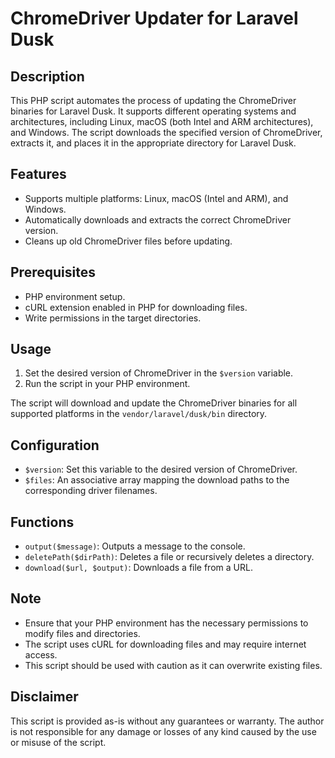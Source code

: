 # ChromeDriver Updater for Laravel Dusk

## Description
This PHP script automates the process of updating the ChromeDriver binaries for Laravel Dusk. It supports different operating systems and architectures, including Linux, macOS (both Intel and ARM architectures), and Windows. The script downloads the specified version of ChromeDriver, extracts it, and places it in the appropriate directory for Laravel Dusk.

## Features
- Supports multiple platforms: Linux, macOS (Intel and ARM), and Windows.
- Automatically downloads and extracts the correct ChromeDriver version.
- Cleans up old ChromeDriver files before updating.

## Prerequisites
- PHP environment setup.
- cURL extension enabled in PHP for downloading files.
- Write permissions in the target directories.

## Usage
1. Set the desired version of ChromeDriver in the `$version` variable.
2. Run the script in your PHP environment.

The script will download and update the ChromeDriver binaries for all supported platforms in the `vendor/laravel/dusk/bin` directory.

## Configuration
- `$version`: Set this variable to the desired version of ChromeDriver.
- `$files`: An associative array mapping the download paths to the corresponding driver filenames.

## Functions
- `output($message)`: Outputs a message to the console.
- `deletePath($dirPath)`: Deletes a file or recursively deletes a directory.
- `download($url, $output)`: Downloads a file from a URL.

## Note
- Ensure that your PHP environment has the necessary permissions to modify files and directories.
- The script uses cURL for downloading files and may require internet access.
- This script should be used with caution as it can overwrite existing files.

## Disclaimer
This script is provided as-is without any guarantees or warranty. The author is not responsible for any damage or losses of any kind caused by the use or misuse of the script.
